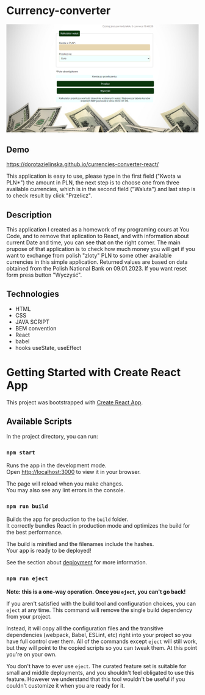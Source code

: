 # Currency-converter
![currency-converter-react](public/screenshotcurrencyupdate.png)
## Demo
https://dorotazielinska.github.io/currencies-converter-react/

This application is easy to use, please type in the first field ("Kwota w PLN*") the amount in PLN, the next step is to choose one from three available currencies, which is in the second field ("Waluta") and last step is to check result by click "Przelicz".
## Description
This application I created as a homework of my programing cours at You Code, and to remove that aplication to React, and with information about current Date and time, you can see that on the right corner.
The main prupose of that application is to check how much money you will get if you want to exchange from polish "zloty" PLN to some other available
currencies in this simple application.
Returned values are based on data obtained from the Polish National Bank on 09.01.2023. If you want reset form press button "Wyczyść".
## Technologies
- HTML
- CSS
- JAVA SCRIPT
- BEM convention
- React
- babel
- hooks useState, useEffect
# Getting Started with Create React App

This project was bootstrapped with [Create React App](https://github.com/facebook/create-react-app).

## Available Scripts

In the project directory, you can run:

### `npm start`

Runs the app in the development mode.\
Open [http://localhost:3000](http://localhost:3000) to view it in your browser.

The page will reload when you make changes.\
You may also see any lint errors in the console.
### `npm run build`

Builds the app for production to the `build` folder.\
It correctly bundles React in production mode and optimizes the build for the best performance.

The build is minified and the filenames include the hashes.\
Your app is ready to be deployed!

See the section about [deployment](https://facebook.github.io/create-react-app/docs/deployment) for more information.

### `npm run eject`

**Note: this is a one-way operation. Once you `eject`, you can't go back!**

If you aren't satisfied with the build tool and configuration choices, you can `eject` at any time. This command will remove the single build dependency from your project.

Instead, it will copy all the configuration files and the transitive dependencies (webpack, Babel, ESLint, etc) right into your project so you have full control over them. All of the commands except `eject` will still work, but they will point to the copied scripts so you can tweak them. At this point you're on your own.

You don't have to ever use `eject`. The curated feature set is suitable for small and middle deployments, and you shouldn't feel obligated to use this feature. However we understand that this tool wouldn't be useful if you couldn't customize it when you are ready for it.

